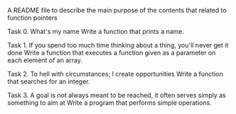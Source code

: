 A README file to describe the main purpose of the contents that related to function pointers

Task 0. What's my name
	Write a function that prints a name.

Task 1. If you spend too much time thinking about a thing, you'll never get it done
	Write a function that executes a function given as a parameter on each element of an array.

Task 2. To hell with circumstances; I create opportunities
	Write a function that searches for an integer.

Task 3. A goal is not always meant to be reached, it often serves simply as something to aim at
	Write a program that performs simple operations.

